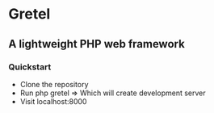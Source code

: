 # Gretel

## A lightweight PHP web framework

### Quickstart

- Clone the repository
- Run php gretel => Which will create development server
- Visit localhost:8000

